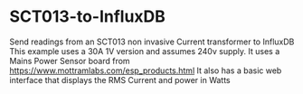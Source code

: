 # SCT013-to-InfluxDB
Send readings from an SCT013 non invasive Current transformer to InfluxDB
This example uses a 30A 1V version and assumes 240v supply.
It uses a Mains Power Sensor board from https://www.mottramlabs.com/esp_products.html
It also has a basic web interface that displays the RMS Current and power in Watts

